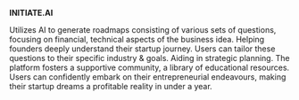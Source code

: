 **INITIATE.AI**

Utilizes AI to generate roadmaps consisting of various sets of questions, focusing on financial, technical aspects of the business idea. Helping founders deeply understand their startup journey. Users can tailor these questions to their specific industry & goals. Aiding in strategic planning. The platform fosters a supportive community, a library of educational resources. Users can confidently embark on their entrepreneurial endeavours, making their startup dreams a profitable reality in under a year.